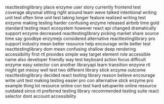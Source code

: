 reacttestinglibrary place enzyme user story currently frontend test coverage abysmal sitting right around team weve talked intentional writing unit test often time unit test taking longer feature realized writing test enzyme making testing harder confusing enzyme released airbnb time gold standard testing react ecosystem however react api changed dramatically support enzyme decreased reacttestinglibrary picking market share source time say goodbye enzymejs considered alternative reacttestinglibrary pro support industry mean better resource help encourage write better test reacttestinglibrary dom mean confusing shallow deep rendering accessibility first rtl provides simple way target element role accessible name also developer friendly way test keyboard action focus difficult enzyme easy selector con another libraryapi learn transition enzyme rtl might get messy well test two different library stick enzyme outcome reacttestinglibrary decided react testing library reason believe encourage write unit test making testing easier pro con alternative stick enzyme pro example thing lot resource online con test hard setupwrite online resource outdated since rtl preferred testing library recommended testing suite react selector dont account accessibility